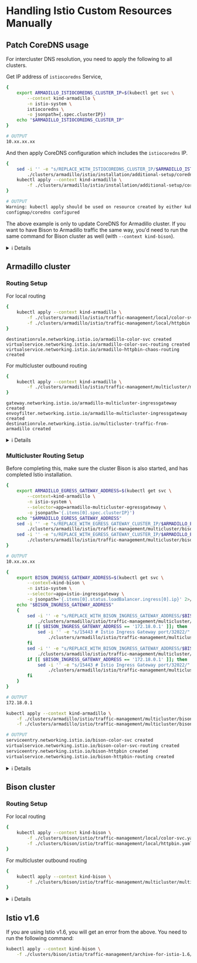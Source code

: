 # Handling Istio Custom Resources Manually

## Patch CoreDNS usage

For intercluster DNS resolution, you need to apply the following to all clusters.

<!-- == export: armadillo-coredns / begin == -->

Get IP address of `istiocoredns` Service,

```bash
{
    export ARMADILLO_ISTIOCOREDNS_CLUSTER_IP=$(kubectl get svc \
        --context kind-armadillo \
        -n istio-system \
        istiocoredns \
        -o jsonpath={.spec.clusterIP})
    echo "$ARMADILLO_ISTIOCOREDNS_CLUSTER_IP"
}
```

```sh
# OUTPUT
10.xx.xx.xx
```

And then apply CoreDNS configuration which includes the `istiocoredns` IP.

```bash
{
    sed -i '' -e "s/REPLACE_WITH_ISTIOCOREDNS_CLUSTER_IP/$ARMADILLO_ISTIOCOREDNS_CLUSTER_IP/" \
        ./clusters/armadillo/istio/installation/additional-setup/coredns-configmap.yaml
    kubectl apply --context kind-armadillo \
        -f ./clusters/armadillo/istio/installation/additional-setup/coredns-configmap.yaml
}
```

```sh
# OUTPUT
Warning: kubectl apply should be used on resource created by either kubectl create --save-config or kubectl apply
configmap/coredns configured
```

The above example is only to update CoreDNS for Armadillo cluster. If you want to have Bison to Armadillo traffic the same way, you'd need to run the same command for Bison cluster as well (with `--context kind-bison`).

<details>
<summary>ℹ️ Details</summary>

Istio's `istiocoredns` handles DNS lookup, and thus, you need to let Kubernetes know that `istiocoredns` gets the DNS request. Get the K8s Service cluster IP in `ARMADILLO_ISTIOCOREDNS_CLUSTER_IP` env variable, so that you can use that in `coredns-configmap.yaml` as the endpoint.

This will then be applied to `kube-system/coredns` ConfigMap. As KinD comes with CoreDNS as the default DNS and its own ConfigMap, you will see a warning about the original ConfigMap being overridden with the custom one. This is fine for testing, but you may want to carefully examine the DNS setup as that could have significant impact.

The `sed` command may look confusing, but the change is very minimal and straighforward. If you cloned this repo at the step 0, you can easily see from git diff.

```diff
diff --git a/clusters/armadillo/istio/installation/additional-setup/coredns-configmap.yaml b/clusters/armadillo/istio/installation/additional-setup/coredns-configmap.yaml
index 9ffb5e8..d55a977 100644
--- a/clusters/armadillo/istio/installation/additional-setup/coredns-configmap.yaml
+++ b/clusters/armadillo/istio/installation/additional-setup/coredns-configmap.yaml
@@ -26,5 +26,5 @@ data:
     global:53 {
         errors
         cache 30
-        forward . REPLACE_WITH_ISTIOCOREDNS_CLUSTER_IP:53
+        forward . 10.96.238.217:53
     }
```

</details>

<!-- == export: armadillo-coredns / end == -->

## Armadillo cluster

### Routing Setup

<!-- == export: armadillo-local / begin == -->

For local routing

```bash
{
    kubectl apply --context kind-armadillo \
        -f ./clusters/armadillo/istio/traffic-management/local/color-svc.yaml \
        -f ./clusters/armadillo/istio/traffic-management/local/httpbin.yaml
}
```

```console
destinationrule.networking.istio.io/armadillo-color-svc created
virtualservice.networking.istio.io/armadillo-color-svc-routing created
virtualservice.networking.istio.io/armadillo-httpbin-chaos-routing created
```

For multicluster outbound routing

```bash
{
    kubectl apply --context kind-armadillo \
        -f ./clusters/armadillo/istio/traffic-management/multicluster/multicluster-setup.yaml
}
```

```console
gateway.networking.istio.io/armadillo-multicluster-ingressgateway created
envoyfilter.networking.istio.io/armadillo-multicluster-ingressgateway created
destinationrule.networking.istio.io/multicluster-traffic-from-armadillo created
```

<details>
<summary>ℹ️ Details</summary>

The first command will create local routing setup within Armadillo for testing traffic management in a single cluster.

The second command will create multicluster setup for Armadillo. This includes `Gateway` and `EnvoyFilter` Custom Resources which are responsible for inbound traffic, and `DestinationRule` Custom Resource for outbound traffic. Strictly speaking, you would only need the outbound traffic setup for Armadillo cluster to talk to remote clusters, but setting up with the above file allows other clusters to talk to Armadillo as well.

</details>

<!-- == export: armadillo-local / end == -->

### Multicluster Routing Setup

<!-- == export: armadillo-multicluster-bison / begin == -->

Before completing this, make sure the cluster Bison is also started, and has completed Istio installation.

```bash
{
    export ARMADILLO_EGRESS_GATEWAY_ADDRESS=$(kubectl get svc \
        --context=kind-armadillo \
        -n istio-system \
        --selector=app=armadillo-multicluster-egressgateway \
        -o jsonpath='{.items[0].spec.clusterIP}')
    echo "$ARMADILLO_EGRESS_GATEWAY_ADDRESS"
    sed -i '' -e "s/REPLACE_WITH_EGRESS_GATEWAY_CLUSTER_IP/$ARMADILLO_EGRESS_GATEWAY_ADDRESS/g" \
        ./clusters/armadillo/istio/traffic-management/multicluster/bison-color-svc.yaml
    sed -i '' -e "s/REPLACE_WITH_EGRESS_GATEWAY_CLUSTER_IP/$ARMADILLO_EGRESS_GATEWAY_ADDRESS/g" \
        ./clusters/armadillo/istio/traffic-management/multicluster/bison-httpbin.yaml
}
```

```sh
# OUTPUT
10.xx.xx.xx
```

```bash
{
    export BISON_INGRESS_GATEWAY_ADDRESS=$(kubectl get svc \
        --context=kind-bison \
        -n istio-system \
        --selector=app=istio-ingressgateway \
        -o jsonpath='{.items[0].status.loadBalancer.ingress[0].ip}' 2>/dev/null || echo '172.18.0.1')
    echo "$BISON_INGRESS_GATEWAY_ADDRESS"
    {
        sed -i '' -e "s/REPLACE_WITH_BISON_INGRESS_GATEWAY_ADDRESS/$BISON_INGRESS_GATEWAY_ADDRESS/g" \
            ./clusters/armadillo/istio/traffic-management/multicluster/bison-color-svc.yaml
        if [[ $BISON_INGRESS_GATEWAY_ADDRESS == '172.18.0.1' ]]; then
            sed -i '' -e "s/15443 # Istio Ingress Gateway port/32022/" \
                ./clusters/armadillo/istio/traffic-management/multicluster/bison-color-svc.yaml
        fi
        sed -i '' -e "s/REPLACE_WITH_BISON_INGRESS_GATEWAY_ADDRESS/$BISON_INGRESS_GATEWAY_ADDRESS/g" \
            ./clusters/armadillo/istio/traffic-management/multicluster/bison-httpbin.yaml
        if [[ $BISON_INGRESS_GATEWAY_ADDRESS == '172.18.0.1' ]]; then
            sed -i '' -e "s/15443 # Istio Ingress Gateway port/32022/" \
                ./clusters/armadillo/istio/traffic-management/multicluster/bison-httpbin.yaml
        fi
    }
}
```

```sh
# OUTPUT
172.18.0.1
```

```bash
kubectl apply --context kind-armadillo \
    -f ./clusters/armadillo/istio/traffic-management/multicluster/bison-color-svc.yaml \
    -f ./clusters/armadillo/istio/traffic-management/multicluster/bison-httpbin.yaml
```

```sh
# OUTPUT
serviceentry.networking.istio.io/bison-color-svc created
virtualservice.networking.istio.io/bison-color-svc-routing created
serviceentry.networking.istio.io/bison-httpbin created
virtualservice.networking.istio.io/bison-httpbin-routing created
```

<details>
<summary>ℹ️ Details</summary>

**WARNING**: The current setup does NOT go through EgressGateway, and simply skips it. This needs further investigation.

There are 2 places that are being updated in a single file `clusters/armadillo/istio/traffic-management/multicluster/bison-connections.yaml`. The first one is for Armadillo's EgressGateway, and the second is for Bison's IngressGateway. This means the traffic follows the below pattern.

```
[ Armadillo Cluster]                                  Cluster Border                                         [ Bison Cluster]
                                                             |
App Container A ==> Istio Sidecar Proxy ==> Egress Gateway ==|==> Ingress Gateway ==> Istio Sidecar Proxy ==> App Container B
                                                             |
```

This means that, when you need App Container A to talk to App Container B on the other cluster, you need to provide 2 endpoints.

In order for 2 KinD clusters to talk to each other, the extra `sed` takes place to fallback to use `172.18.0.1` as endpoint address (which is a mapping outside of cluster), and because Bison's Ingress Gateway is set up with NodePort of `32022`, we replace the default port of `15443` with `32022`.

The command may look confusing, but the update is simple. If you cloned this repo at the step 0, you can easily see from git diff.

```diff
diff --git a/clusters/armadillo/istio/traffic-management/multicluster/bison-color-svc.yaml b/clusters/armadillo/istio/traffic-management/multicluster/bison-color-svc.yaml
index 8d5eabc..0d455c4 100644
--- a/clusters/armadillo/istio/traffic-management/multicluster/bison-color-svc.yaml
+++ b/clusters/armadillo/istio/traffic-management/multicluster/bison-color-svc.yaml
@@ -18,11 +18,11 @@ spec:
   addresses:
     - 240.0.0.2
   endpoints:
-    - address: REPLACE_WITH_BISON_INGRESS_GATEWAY_ADDRESS
+    - address: 172.18.0.1
       network: external
       ports:
-        http-bison: 15443 # Istio Ingress Gateway port
-    - address: REPLACE_WITH_EGRESS_GATEWAY_CLUSTER_IP
+        http-bison: 32022
+    - address: 10.96.52.18
       ports:
         http-bison: 15443
 ---
```

```diff
diff --git a/clusters/armadillo/istio/traffic-management/multicluster/bison-httpbin.yaml b/clusters/armadillo/istio/traffic-management/multicluster/bison-httpbin.yaml
index 0d73f22..34a3762 100644
--- a/clusters/armadillo/istio/traffic-management/multicluster/bison-httpbin.yaml
+++ b/clusters/armadillo/istio/traffic-management/multicluster/bison-httpbin.yaml
@@ -18,11 +18,11 @@ spec:
   addresses:
     - 240.0.0.1
   endpoints:
-    - address: REPLACE_WITH_BISON_INGRESS_GATEWAY_ADDRESS
+    - address: 172.18.0.1
       network: external
       ports:
-        http-bison: 15443 # Istio Ingress Gateway port
-    - address: REPLACE_WITH_EGRESS_GATEWAY_CLUSTER_IP
+        http-bison: 32022
+    - address: 10.96.52.18
       ports:
         http-bison: 15443
 ---
```

</details>

<!-- == export: armadillo-multicluster-bison / end == -->

## Bison cluster

### Routing Setup

<!-- == export: bison-local / begin == -->

For local routing

```bash
{
    kubectl apply --context kind-bison \
        -f ./clusters/bison/istio/traffic-management/local/color-svc.yaml \
        -f ./clusters/bison/istio/traffic-management/local/httpbin.yaml
}
```

For multicluster outbound routing

```bash
{
    kubectl apply --context kind-bison \
        -f ./clusters/bison/istio/traffic-management/multicluster/multicluster-setup.yaml
}
```

<details>
<summary>ℹ️ Details</summary>

To be updated

</details>

<!-- == export: bison-local / end == -->

## Istio v1.6

If you are using Istio v1.6, you will get an error from the above. You need to run the following command:

```bash
kubectl apply --context kind-bison \
    -f ./clusters/bison/istio/traffic-management/archive-for-istio-1.6/multicluster-setup-1.6.yaml
```
